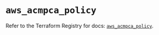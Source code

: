 # `aws_acmpca_policy`

Refer to the Terraform Registry for docs: [`aws_acmpca_policy`](https://registry.terraform.io/providers/hashicorp/aws/5.99.1/docs/resources/acmpca_policy).
